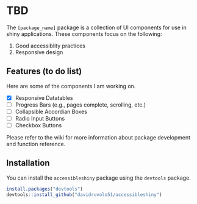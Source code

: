 # TBD

The `[package_name]` package is a collection of UI components for use in shiny applications. These components focus on the following:

1. Good accessiblity practices
2. Responsive design

## Features (to do list)

Here are some of the components I am working on.

- [x] Responsive Datatables
- [ ] Progress Bars (e.g., pages complete, scrolling, etc.)
- [ ] Collapsible Accordian Boxes
- [ ] Radio Input Buttons
- [ ] Checkbox Buttons

Please refer to the wiki for more information about package development and function reference.

## Installation

You can install the `accessibleshiny` package using the `devtools` package.

```r
install.packages("devtools")
devtools::install_github("davidruvolo51/accessibleshiny")
```
